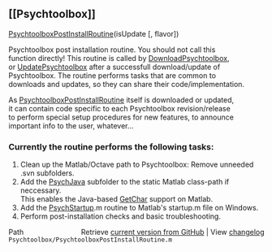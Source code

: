 ## [[Psychtoolbox]]

[PsychtoolboxPostInstallRoutine](PsychtoolboxPostInstallRoutine)(isUpdate [, flavor])  
  
Psychtoolbox post installation routine. You should not call this  
function directly! This routine is called by [DownloadPsychtoolbox](DownloadPsychtoolbox),  
or [UpdatePsychtoolbox](UpdatePsychtoolbox) after a successfull download/update of  
Psychtoolbox. The routine performs tasks that are common to  
downloads and updates, so they can share their code/implementation.  
  
As [PsychtoolboxPostInstallRoutine](PsychtoolboxPostInstallRoutine) itself is downloaded or updated,  
it can contain code specific to each Psychtoolbox revision/release  
to perform special setup procedures for new features, to announce  
important info to the user, whatever...  
  
### Currently the routine performs the following tasks:  
  
1. Clean up the Matlab/Octave path to Psychtoolbox: Remove unneeded .svn subfolders.  
2. Add the [PsychJava](PsychJava) subfolder to the static Matlab class-path if neccessary.  
   This enables the Java-based [GetChar](GetChar) support on Matlab.  
3. Add the [PsychStartup](PsychStartup).m routine to Matlab's startup.m file on Windows.  
4. Perform post-installation checks and basic troubleshooting.  




<div class="code_header" style="text-align:right;">
  <span style="float:left;">Path&nbsp;&nbsp;</span> <span class="counter">Retrieve <a href=
  "https://raw.github.com/Psychtoolbox-3/Psychtoolbox-3/beta/Psychtoolbox/PsychtoolboxPostInstallRoutine.m">current version from GitHub</a> | View <a href=
  "https://github.com/Psychtoolbox-3/Psychtoolbox-3/commits/beta/Psychtoolbox/PsychtoolboxPostInstallRoutine.m">changelog</a></span>
</div>
<div class="code">
  <code>Psychtoolbox/PsychtoolboxPostInstallRoutine.m</code>
</div>

